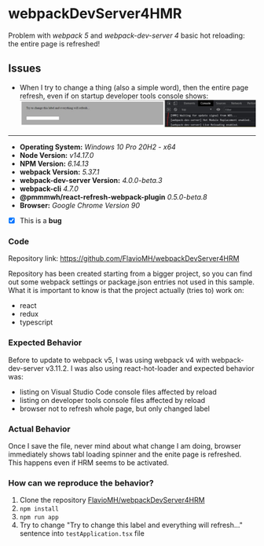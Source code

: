 # webpackDevServer4HMR
Problem with *webpack 5* and *webpack-dev-server 4* basic hot reloading: the entire page is refreshed!

## Issues

- When I try to change a thing (also a simple word), then the entire page refresh, even if on startup developer tools console shows:
![screenshot](HRMStartup.jpg)

-----

- **Operating System:** _Windows 10 Pro 20H2 - x64_
- **Node Version:** _v14.17.0_
- **NPM Version:** _6.14.13_
- **webpack Version:** _5.37.1_
- **webpack-dev-server Version:** _4.0.0-beta.3_
- **webpack-cli** _4.7.0_
- **@pmmmwh/react-refresh-webpack-plugin** _0.5.0-beta.8_
- **Browser:** _Google Chrome Version 90_

- [x] This is a **bug**

### Code

Repository link: https://github.com/FlavioMH/webpackDevServer4HRM

Repository has been created starting from a bigger project, so you can find out some webpack settings or package.json entries not used in this sample. What it is important to know is that the project actually (tries to) work on:
- react
- redux
- typescript


### Expected Behavior

Before to update to webpack v5, I was using webpack v4 with webpack-dev-server v3.11.2. I was also using react-hot-loader and expected behavior was:
- listing on Visual Studio Code console files affected by reload
- listing on developer tools console files affected by reload
- browser not to refresh whole page, but only changed label

### Actual Behavior

Once I save the file, never mind about what change I am doing, browser immediately shows tabl loading spinner and the enite page is refreshed.
This happens even if HRM seems to be activated.

### How can we reproduce the behavior?

1. Clone the repository [FlavioMH/webpackDevServer4HRM](https://github.com/FlavioMH/webpackDevServer4HRM)
2. `npm install`
3. `npm run app`
4. Try to change "Try to change this label and everything will refresh..." sentence into `testApplication.tsx` file 
